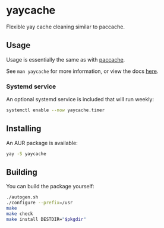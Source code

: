# yaycache

Flexible yay cache cleaning similar to paccache.

## Usage

Usage is essentially the same as with [paccache](https://man.archlinux.org/man/paccache.8).

See `man yaycache` for more information, or view the docs [here](https://yaycache.aokellermann.dev).

### Systemd service

An optional systemd service is included that will run weekly:

```sh
systemctl enable --now yaycache.timer
```

## Installing

An AUR package is available:

```sh
yay -S yaycache
```

## Building

You can build the package yourself:

```sh
./autogen.sh
./configure --prefix=/usr
make
make check
make install DESTDIR="$pkgdir"
```
